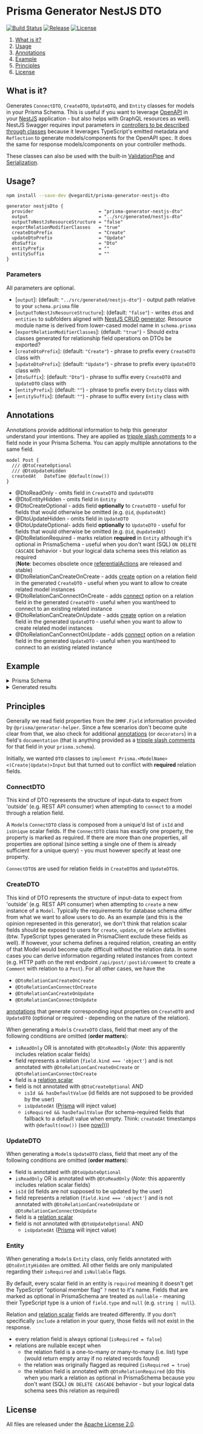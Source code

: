 # Prisma Generator NestJS DTO

[![Build Status](https://travis-ci.org/vegardit/prisma-generator-nestjs-dto.svg?branch=master)](https://travis-ci.org/vegardit/prisma-generator-nestjs-dto)
[![Release](https://badge.fury.io/js/%40vegardit%2Fprisma-generator-nestjs-dto.svg)](https://www.npmjs.com/package/@vegardit/prisma-generator-nestjs-dto)
[![License](https://img.shields.io/github/license/vegardit/prisma-generator-nestjs-dto.svg?label=license)](#license)

1. [What is it?](#what-is-it)
1. [Usage](#usage)
1. [Annotations](#annotations)
1. [Example](#example)
1. [Principles](#principles)
1. [License](#license)

## <a name="what-is-it"></a>What is it?

Generates `ConnectDTO`, `CreateDTO`, `UpdateDTO`, and `Entity` classes for models in your Prisma Schema. This is useful if you want to leverage [OpenAPI](https://docs.nestjs.com/openapi/introduction) in your [NestJS](https://nestjs.com/) application - but also helps with GraphQL resources as well). NestJS Swagger requires input parameters in [controllers to be described through classes](https://docs.nestjs.com/openapi/types-and-parameters) because it leverages TypeScript's emitted metadata and `Reflection` to generate models/components for the OpenAPI spec. It does the same for response models/components on your controller methods.

These classes can also be used with the built-in [ValidationPipe](https://docs.nestjs.com/techniques/validation#using-the-built-in-validationpipe) and [Serialization](https://docs.nestjs.com/techniques/serialization).

## <a name="usage"></a>Usage?

```sh
npm install --save-dev @vegardit/prisma-generator-nestjs-dto
```

```prisma
generator nestjsDto {
  provider                        = "prisma-generator-nestjs-dto"
  output                          = "../src/generated/nestjs-dto"
  outputToNestJsResourceStructure = "false"
  exportRelationModifierClasses   = "true"
  createDtoPrefix                 = "Create"
  updateDtoPrefix                 = "Update"
  dtoSuffix                       = "Dto"
  entityPrefix                    = ""
  entitySuffix                    = ""
}
```

### Parameters

All parameters are optional.

- [`output`]: (default: `"../src/generated/nestjs-dto"`) - output path relative to your `schema.prisma` file
- [`outputToNestJsResourceStructure`]: (default: `"false"`) - writes `dto`s and `entities` to subfolders aligned with [NestJS CRUD generator](https://docs.nestjs.com/recipes/crud-generator). Resource module name is derived from lower-cased model name in `schema.prisma`
- [`exportRelationModifierClasses`]: (default: `"true"`) - Should extra classes generated for relationship field operations on DTOs be exported?
- [`createDtoPrefix`]: (default: `"Create"`) - phrase to prefix every `CreateDTO` class with
- [`updateDtoPrefix`]: (default: `"Update"`) - phrase to prefix every `UpdateDTO` class with
- [`dtoSuffix`]: (default: `"Dto"`) - phrase to suffix every `CreateDTO` and `UpdateDTO` class with
- [`entityPrefix`]: (default: `""`) - phrase to prefix every `Entity` class with
- [`entitySuffix`]: (default: `""`) - phrase to suffix every `Entity` class with

## <a name="annotations"></a>Annotations

Annotations provide additional information to help this generator understand your intentions. They are applied as [tripple slash comments](https://www.prisma.io/docs/concepts/components/prisma-schema#comments) to a field node in your Prisma Schema. You can apply multiple annotations to the same field.

```prisma
model Post {
  /// @DtoCreateOptional
  /// @DtoUpdateHidden
  createdAt   DateTime @default(now())
}
```

- @DtoReadOnly - omits field in `CreateDTO` and `UpdateDTO`
- @DtoEntityHidden - omits field in `Entity`
- @DtoCreateOptional - adds field **optionally** to `CreateDTO` - useful for fields that would otherwise be omitted (e.g. `@id`, `@updatedAt`)
- @DtoUpdateHidden - omits field in `UpdateDTO`
- @DtoUpdateOptional- adds field **optionally** to `UpdateDTO` - useful for fields that would otherwise be omitted (e.g. `@id`, `@updatedAt`)
- @DtoRelationRequired - marks relation **required** in `Entity` although it's optional in PrismaSchema - useful when you don't want (SQL) `ON DELETE CASCADE` behavior - but your logical data schema sees this relation as required  
(**Note**: becomes obsolete once [referentialActions](https://github.com/prisma/prisma/issues/7816) are released and stable)
- @DtoRelationCanCreateOnCreate - adds [create](https://www.prisma.io/docs/concepts/components/prisma-client/relation-queries#create-a-related-record) option on a relation field in the generated `CreateDTO` - useful when you want to allow to create related model instances
- @DtoRelationCanConnectOnCreate - adds [connect](https://www.prisma.io/docs/concepts/components/prisma-client/relation-queries#connect-an-existing-record) option on a relation field in the generated `CreateDTO` - useful when you want/need to connect to an existing related instance
- @DtoRelationCanCreateOnUpdate - adds [create](https://www.prisma.io/docs/concepts/components/prisma-client/relation-queries#create-a-related-record) option on a relation field in the generated `UpdateDTO` - useful when you want to allow to create related model instances
- @DtoRelationCanConnectOnUpdate - adds [connect](https://www.prisma.io/docs/concepts/components/prisma-client/relation-queries#connect-an-existing-record) option on a relation field in the generated `UpdateDTO` - useful when you want/need to connect to an existing related instance

## <a name="example"></a>Example

<details>
  <summary>Prisma Schema</summary>
  
  ```prisma

  generator nestjsDto {
    provider                        = "prisma-generator-nestjs-dto"
    output                          = "../src"
    outputToNestJsResourceStructure = "true"
  }

  model Question {
    id          String   @id @default(dbgenerated("gen_random_uuid()")) @db.Uuid
    /// @DtoReadOnly
    createdAt   DateTime @default(now())
    /// @DtoRelationRequired
    createdBy   User?    @relation("CreatedQuestions", fields: [createdById], references: [id])
    createdById String?  @db.Uuid
    updatedAt   DateTime @updatedAt
    /// @DtoRelationRequired
    updatedBy   User?    @relation("UpdatedQuestions", fields: [updatedById], references: [id])
    updatedById String?  @db.Uuid

    /// @DtoRelationRequired
    /// @DtoRelationCanConnectOnCreate
    category   Category? @relation(fields: [categoryId], references: [id])
    categoryId String?   @db.Uuid

    /// @DtoCreateOptional
    /// @DtoRelationCanCreateOnCreate
    /// @DtoRelationCanConnectOnCreate
    /// @DtoRelationCanCreateOnUpdate
    /// @DtoRelationCanConnectOnUpdate
    tags Tag[]

    title     String
    content   String
    responses Response[]
  }
  ```

</details>

<details>
  <summary>Generated results</summary>

  ```ts
  // src/question/dto/connect-question.dto.ts
  export class ConnectQuestionDto {
    id: string;
  }
  ```

  ```ts
  // src/question/dto/create-question.dto.ts
  import { ApiExtraModels } from '@nestjs/swagger';
  import { ConnectCategoryDto } from '../../category/dto/connect-category.dto';
  import { CreateTagDto } from '../../tag/dto/create-tag.dto';
  import { ConnectTagDto } from '../../tag/dto/connect-tag.dto';

  export class CreateQuestionCategoryRelationInputDto {
    connect?: ConnectCategoryDto;
  }
  export class CreateQuestionTagsRelationInputDto {
    create?: CreateTagDto[];
    connect?: ConnectTagDto[];
  }

  @ApiExtraModels(
    ConnectCategoryDto,
    CreateQuestionCategoryRelationInputDto,
    CreateTagDto,
    ConnectTagDto,
    CreateQuestionTagsRelationInputDto,
  )
  export class CreateQuestionDto {
    category: CreateQuestionCategoryRelationInputDto;
    tags?: CreateQuestionTagsRelationInputDto;
    title: string;
    content: string;
  }
  ```

  ```ts
  // src/question/dto/update-question.dto.ts
  import { ApiExtraModels } from '@nestjs/swagger';
  import { CreateTagDto } from '../../tag/dto/create-tag.dto';
  import { ConnectTagDto } from '../../tag/dto/connect-tag.dto';

  export class UpdateQuestionTagsRelationInputDto {
    create?: CreateTagDto[];
    connect?: ConnectTagDto[];
  }

  @ApiExtraModels(CreateTagDto, ConnectTagDto, UpdateQuestionTagsRelationInputDto)
  export class UpdateQuestionDto {
    tags?: UpdateQuestionTagsRelationInputDto;
    title?: string;
    content?: string;
  }
  ```

  ```ts
  // src/question.entities/question.entity.ts
  import { User } from '../../user/entities/user.entity';
  import { Category } from '../../category/entities/category.entity';
  import { Tag } from '../../tag/entities/tag.entity';
  import { Response } from '../../response/entities/response.entity';

  export class Question {
    id: string;
    createdAt: Date;
    createdBy?: User;
    createdById: string;
    updatedAt: Date;
    updatedBy?: User;
    updatedById: string;
    category?: Category;
    categoryId: string;
    tags?: Tag[];
    title: string;
    content: string;
    responses?: Response[];
  }
  ```

</details>

## <a name="principles"></a>Principles

Generally we read field properties from the `DMMF.Field` information provided by `@prisma/generator-helper`. Since a few scenarios don't become quite clear from that, we also check for additional [annotations](#annotations) (or `decorators`)  in a field's `documentation` (that is anything provided as a [tripple slash comments](https://www.prisma.io/docs/concepts/components/prisma-schema#comments) for that field in your `prisma.schema`).

Initially, we wanted `DTO` classes to `implement Prisma.<ModelName><(Create|Update)>Input` but that turned out to conflict with **required** relation fields.

### ConnectDTO

This kind of DTO represents the structure of input-data to expect from 'outside' (e.g. REST API consumer) when attempting to `connect` to a model through a relation field.

A `Model`s `ConnectDTO` class is composed from a unique'd list of `isId` and `isUnique` scalar fields. If the `ConnectDTO` class has exactly one property, the property is marked as required. If there are more than one properties, all properties are optional (since setting a single one of them is already sufficient for a unique query) - you must however specify at least one property.

`ConnectDTO`s are used for relation fields in `CreateDTO`s and `UpdateDTO`s.

### CreateDTO

This kind of DTO represents the structure of input-data to expect from 'outside' (e.g. REST API consumer) when attempting to `create` a new instance of a `Model`.
Typically the requirements for database schema differ from what we want to allow users to do.
As an example (and this is the opinion represented in this generator), we don't think that relation scalar fields should be exposed to users for `create`, `update`, or `delete` activities (btw. TypeScript types generated in PrismaClient exclude these fields as well). If however, your schema defines a required relation, creating an entity of that Model would become quite difficult without the relation data.
In some cases you can derive information regarding related instances from context (e.g. HTTP path on the rest endpoint `/api/post/:postid/comment` to create a `Comment` with relation to a `Post`). For all other cases, we have the

- `@DtoRelationCanCreateOnCreate`
- `@DtoRelationCanConnectOnCreate`
- `@DtoRelationCanCreateOnUpdate`
- `@DtoRelationCanConnectOnUpdate`
  
[annotations](#annotations) that generate corresponding input properties on `CreateDTO` and `UpdateDTO` (optional or required - depending on the nature of the relation).

When generating a `Model`s `CreateDTO` class, field that meet any of the following conditions are omitted (**order matters**):

- `isReadOnly` OR is annotated with `@DtoReadOnly` (*Note:* this apparently includes relation scalar fields)
- field represents a relation (`field.kind === 'object'`) and is not annotated with `@DtoRelationCanCreateOnCreate` or `@DtoRelationCanConnectOnCreate`
- field is a [relation scalar](https://www.prisma.io/docs/concepts/components/prisma-schema/relations/#annotated-relation-fields-and-relation-scalar-fields)
- field is not annotated with `@DtoCreateOptional` AND
  - `isId && hasDefaultValue` (id fields are not supposed to be provided by the user)
  - `isUpdatedAt` ([Prisma](https://www.prisma.io/docs/reference/api-reference/prisma-schema-reference#updatedat) will inject value)
  - `isRequired && hasDefaultValue` (for schema-required fields that fallback to a default value when empty. Think: `createdAt` timestamps with `@default(now())` (see [now()](https://www.prisma.io/docs/reference/api-reference/prisma-schema-reference#now)))

### UpdateDTO

When generating a `Model`s `UpdateDTO` class, field that meet any of the following conditions are omitted (**order matters**):

- field is annotated with `@DtoUpdateOptional`
- `isReadOnly` OR is annotated with `@DtoReadOnly` (*Note:* this apparently includes relation scalar fields)
- `isId` (id fields are not supposed to be updated by the user)
- field represents a relation (`field.kind === 'object'`) and is not annotated with `@DtoRelationCanCreateOnUpdate` or `@DtoRelationCanConnectOnUpdate`
- field is a [relation scalar](https://www.prisma.io/docs/concepts/components/prisma-schema/relations/#annotated-relation-fields-and-relation-scalar-fields)
- field is not annotated with `@DtoUpdateOptional` AND
  - `isUpdatedAt` ([Prisma](https://www.prisma.io/docs/reference/api-reference/prisma-schema-reference#updatedat) will inject value)

### Entity

When generating a `Model`s `Entity` class, only fields annotated with `@DtoEntityHidden` are omitted.
All other fields are only manipulated regarding their `isRequired` and `isNullable` flags.

By default, every scalar field in an entity is `required` meaning it doesn't get the TypeScript "optional member flag" `?` next to it's name. Fields that are marked as optional in PrismaSchema are treated as `nullable` - meaning their TypeScript type is a union of `field.type` and `null` (e.g. `string | null`).

Relation and [relation scalar](https://www.prisma.io/docs/concepts/components/prisma-schema/relations/#annotated-relation-fields-and-relation-scalar-fields) fields are treated differently. If you don't specifically `include` a relation in your query, those fields will not exist in the response.

- every relation field is always optional (`isRequired = false`)
- relations are nullable except when
  - the relation field is a one-to-many or many-to-many (i.e. list) type (would return empty array if no related records found)
  - the relation was originally flagged as required (`isRequired = true`)
  - the relation field is annotated with `@DtoRelationRequired` (do this when you mark a relation as optional in PrismaSchema because you don't want (SQL) `ON DELETE CASCADE` behavior - but your logical data schema sees this relation as required)

## <a name="license"></a>License

All files are released under the [Apache License 2.0](https://github.com/vegardit/prisma-generator-nestjs-dto/blob/master/LICENSE).
